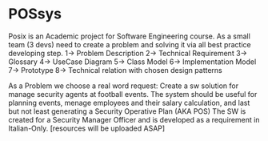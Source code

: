 # POSsys
Posix is an Academic project for Software Engineering course. As a small team (3 devs) need to create a problem and solving it via all best practice developing step. 
1-> Problem Description 
2-> Technical Requirement 
3-> Glossary 
4-> UseCase Diagram 
5-> Class Model 
6-> Implementation Model 
7-> Prototype 
8-> Technical relation with chosen design patterns

As a Problem we choose a real word request: Create a sw solution for manage security agents at football events. The system should be useful for planning events, menage employees and their salary calculation, and last but not least generating a Security Operative Plan (AKA POS) The SW is created for a Security Manager Officer and is developed as a requirement in Italian-Only.
[resources will be uploaded ASAP]
